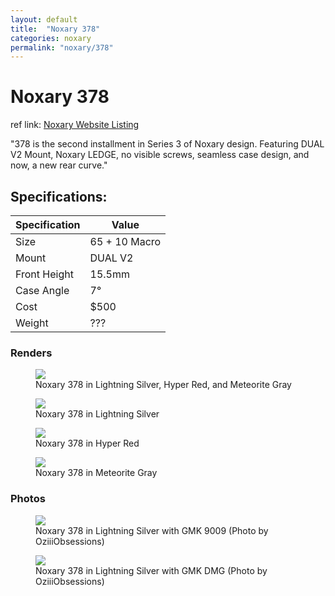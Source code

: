 ```yaml
---
layout: default
title:  "Noxary 378"
categories: noxary
permalink: "noxary/378"
---
```

# Noxary 378

ref link: [Noxary Website Listing](https://noxary.co/collections/378/products/378)

"378 is the second installment in Series 3 of Noxary design. Featuring DUAL V2 Mount, Noxary LEDGE, no visible screws, seamless case design, and now, a new rear curve."

## Specifications:

| Specification | Value |
|---|---|
| Size | 65 + 10 Macro |
| Mount | DUAL V2 |
| Front Height | 15.5mm |
| Case Angle | 7° |
| Cost | $500 |
| Weight | ??? |

### Renders
<figure>
  <img src="{{ 'assets/images/noxary/378/378-all-colors.png' | relative_url }}">
  <figcaption>Noxary 378 in Lightning Silver, Hyper Red, and Meteorite Gray</figcaption>
</figure>

<figure>
  <img src="{{ 'assets/images/noxary/378/378-lightning-silver.png' | relative_url }}" >
  <figcaption>Noxary 378 in Lightning Silver</figcaption>
</figure>

<figure>
  <img src="{{ 'assets/images/noxary/378/378-hyper-red.png' | relative_url }}" >
  <figcaption>Noxary 378 in Hyper Red</figcaption>
</figure>

<figure>
  <img src="{{ 'assets/images/noxary/378/378-meteorite-gray.png' | relative_url }}" >
  <figcaption>Noxary 378 in Meteorite Gray</figcaption>
</figure>

### Photos

<figure>
  <img src="{{ 'assets/images/noxary/378/378-oziii-1.jpg' | relative_url }}" >
  <figcaption>Noxary 378 in Lightning Silver with GMK 9009 (Photo by OziiiObsessions)</figcaption>
</figure>

<figure>
  <img src="{{ 'assets/images/noxary/378/378-oziii-2.jpg' | relative_url }}" >
  <figcaption>Noxary 378 in Lightning Silver with GMK DMG (Photo by OziiiObsessions)</figcaption>
</figure>
